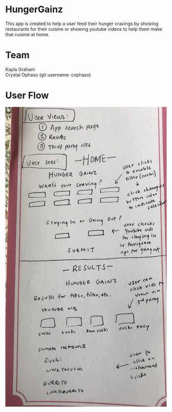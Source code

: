 # HungerGainz

This app is created to help a user feed their hunger cravings by showing restaurants for their cuisine or showing youtube videos to help them make that cuisine at home.


# Team
Kayla Graham  
Crystal Ophaso (git username: cophaso)

# User Flow
<p align="center"><img src="img/user_flow.png" /></p>




